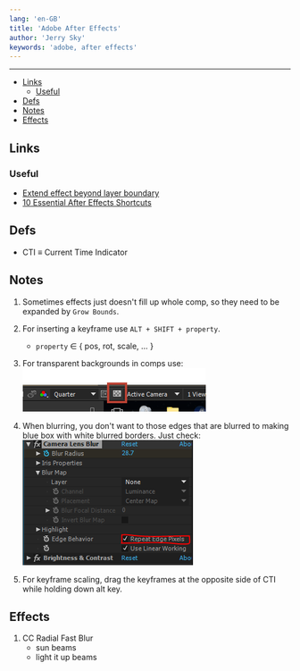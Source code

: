 ```yaml
---
lang: 'en-GB'
title: 'Adobe After Effects'
author: 'Jerry Sky'
keywords: 'adobe, after effects'
---
```


---

- [Links](#links)
    - [Useful](#useful)
- [Defs](#defs)
- [Notes](#notes)
- [Effects](#effects)

## Links

### Useful

- [Extend effect beyond layer boundary](https://forums.creativecow.net/thread/2/1094938)
- [10 Essential After Effects Shortcuts](https://www.premiumbeat.com/blog/10-essential-after-effects-shortcuts/)

## Defs

- CTI $\equiv$ Current Time Indicator

## Notes

1. Sometimes effects just doesn't fill up whole comp, so they need to be expanded by `Grow Bounds`.

2. For inserting a keyframe use `ALT + SHIFT + property`.
    - `property` $\in$ $\{$ pos, rot, scale, … $\}$

3. For transparent backgrounds in comps use:
    ![adobe-3](adobe-3.png)

4. When blurring, you don't want to those edges
that are blurred to making blue box with
white blurred borders. Just check:
    ![adobe-4](adobe-4.png)

5. For keyframe scaling, drag the keyframes at the opposite side of CTI while holding down alt key.

## Effects

1. CC Radial Fast Blur
    - sun beams
    - light it up beams
